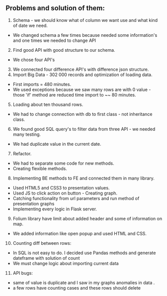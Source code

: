 ## Problems and solution of them:

1. Schema - we should know what of column we want use and what kind of date we need.
  - We changed schema a few times because needed some information's and one times we needed to change API 
2. Find good API with good structure to our schema.
  - We chose four API's
3. We connected  four difference API's with difference json structure.
4. Import Big Data - 302 000 records and optimization of loading data.
  - First imports = 480 minutes.
  - We used exceptions because we saw many rows are with 0 value - those 'if' method are reduced time import to ~~ 80 minutes.
5.  Loading  about ten thousand rows.
  - We had to change connection with  db to first class - not inheritance class.
6. We found good SQL query's to filter data from three API - we needed many testing.
 - We had duplicate value in the current date.
7. Refactor. 
 - We had to separate some code for new methods.
 - Creating flexible methods.
8. Implementing BE methods to FE and connected them in many library.
 - Used HTML5 and CSS3 to presentation values.
  - Used JS to click action on button - Creating graph.
  - Catching functionality from  url parameters and run method  of presentation graphs
  - Implementing every logic in Flask server.
 9. Folium library have limit about added header and some of information on map.
  - We added information like open popup and used HTML and CSS. 
10. Counting diff between rows:
 - In SQL is not easy to do. I decided use Pandas methods and generate dateframe with solution of count
 - We must change logic about importing current data
11. API bugs:
 - same of value is duplicate and I saw in my graphs anomalies in data .
 - a few rows have counting cases and these rows should delete
